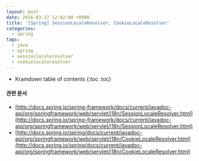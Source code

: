 ```yaml
---
layout: post
date: 2016-03-17 12:02:00 +0900
title: '[Spring] SessionLocaleResolver, CookieLocaleResolver'
categories:
  - spring
tags:
  - java
  - spring
  - sessionlocaleresolver
  - cookielocaleresolver
---
```


* Kramdown table of contents
{:toc .toc}

#### 관련 문서

- [http://docs.spring.io/spring-framework/docs/current/javadoc-api/org/springframework/web/servlet/i18n/SessionLocaleResolver.html](http://docs.spring.io/spring-framework/docs/current/javadoc-api/org/springframework/web/servlet/i18n/SessionLocaleResolver.html)
- [http://docs.spring.io/spring/docs/current/javadoc-api/org/springframework/web/servlet/i18n/CookieLocaleResolver.html](http://docs.spring.io/spring/docs/current/javadoc-api/org/springframework/web/servlet/i18n/CookieLocaleResolver.html)
